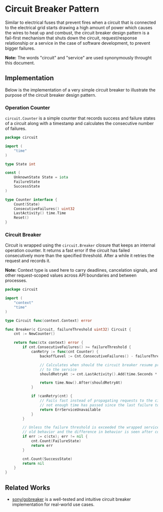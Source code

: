 # Circuit Breaker Pattern

Similar to electrical fuses that prevent fires when a circuit that is connected
to the electrical grid starts drawing a high amount of power which causes the
wires to heat up and combust, the circuit breaker design pattern is a fail-first
mechanism that shuts down the circuit, request/response relationship or a
service in the case of software development, to prevent bigger failures.

**Note:** The words "circuit" and "service" are used synonymously throught this
document.

## Implementation

Below is the implementation of a very simple circuit breaker to illustrate the purpose
of the circuit breaker design pattern.

### Operation Counter

`circuit.Counter` is a simple counter that records success and failure states of
a circuit along with a timestamp and calculates the consecutive number of
failures.

```go
package circuit

import (
	"time"
)

type State int

const (
	UnknownState State = iota
	FailureState
	SuccessState
)

type Counter interface {
	Count(State)
	ConsecutiveFailures() uint32
	LastActivity() time.Time
	Reset()
}
```

### Circuit Breaker

Circuit is wrapped using the `circuit.Breaker` closure that keeps an internal operation counter.
It returns a fast error if the circuit has failed consecutively more than the specified threshold.
After a while it retries the request and records it.

**Note:** Context type is used here to carry deadlines, cancelation signals, and
other request-scoped values across API boundaries and between processes.

```go
package circuit

import (
	"context"
	"time"
)

type Circuit func(context.Context) error

func Breaker(c Circuit, failureThreshold uint32) Circuit {
	cnt := NewCounter()

	return func(ctx context) error {
		if cnt.ConsecutiveFailures() >= failureThreshold {
			canRetry := func(cnt Counter) {
				backoffLevel := Cnt.ConsecutiveFailures() - failureThreshold

				// Calculates when should the circuit breaker resume propagating requests
				// to the service
				shouldRetryAt := cnt.LastActivity().Add(time.Seconds * 2 << backoffLevel)

				return time.Now().After(shouldRetryAt)
			}

			if !canRetry(cnt) {
				// Fails fast instead of propagating requests to the circuit since
				// not enough time has passed since the last failure to retry
				return ErrServiceUnavailable
			}
		}

		// Unless the failure threshold is exceeded the wrapped service mimics the
		// old behavior and the difference in behavior is seen after consecutive failures
		if err := c(ctx); err != nil {
			cnt.Count(FailureState)
			return err
		}

		cnt.Count(SuccessState)
		return nil
	}
}
```

## Related Works

- [sony/gobreaker](https://github.com/sony/gobreaker) is a well-tested and intuitive circuit breaker implementation for real-world use cases.
